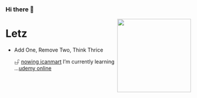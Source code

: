 ### Hi there 👋
<img align="right" src="https://avatars.githubusercontent.com/u/22319355?v=4" width="200" />
<h1> Letz </h1>
<ul><li>
  Add One, Remove Two, Think Thrice


𖦣 <a href="https://www.especialist.org/0909"> nowing icanmart</a>
I’m currently learning ...<a href="https://www.udemy.com/home/my-courses/learning/">udemy online</a>


